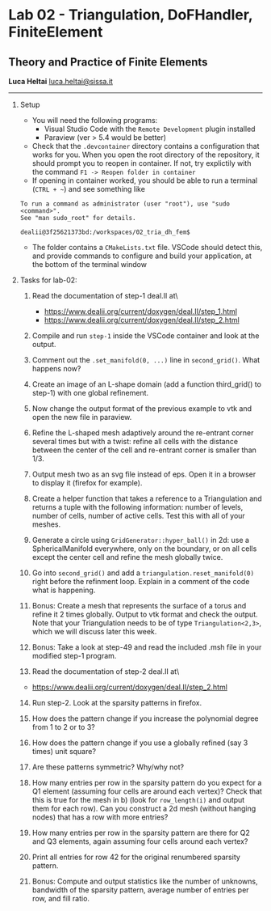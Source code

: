 #  Lab 02 - Triangulation, DoFHandler, FiniteElement
## Theory and Practice of Finite Elements

**Luca Heltai** <luca.heltai@sissa.it>

* * * * *

1.  Setup

    - You will need the following programs:
      - Visual Studio Code with the `Remote Development` plugin installed
      - Paraview (ver > 5.4 would be better)
    -   Check that the `.devcontainer` directory contains a configuration that works for you. When you open the root directory of the repository, it should prompt you to reopen in container. If not, try explictily with the command `F1 -> Reopen folder in container`
    - If opening in container worked, you should be able to run a terminal (`CTRL + ~`) and see something like
    ```
    To run a command as administrator (user "root"), use "sudo <command>".
    See "man sudo_root" for details.

    dealii@3f25621373bd:/workspaces/02_tria_dh_fem$ 
    ```
    - The folder contains a `CMakeLists.txt` file. VSCode should detect this, and provide commands to configure and build your application, at the bottom of the terminal window

2.  Tasks for lab-02:

    1.  Read the documentation of step-1 deal.II at\
        -   <https://www.dealii.org/current/doxygen/deal.II/step_1.html>
        -   <https://www.dealii.org/current/doxygen/deal.II/step_2.html>

    2.  Compile and run `step-1` inside the VSCode container and look at the output.

    3.  Comment out the ``.set_manifold(0, ...)`` line in
        ``second_grid()``. What happens now?

    4.  Create an image of an L-shape domain (add a function third_grid() to
        step-1) with one global refinement.

    5.  Now change the output format of the previous example to vtk and open
    	the new file in paraview.

    6.  Refine the L-shaped mesh adaptively around the re-entrant corner
        several times but with a twist: refine all cells with the distance
        between the center of the cell and re-entrant corner is smaller than
        1/3.

    7.  Output mesh two as an svg file instead of eps. Open it in a
        browser to display it (firefox for example).

    8.  Create a helper function that takes a reference to a
        Triangulation and returns a tuple with  the following information: number of levels, number of cells, number of active cells. Test this with all of your meshes.

    9.  Generate a circle using ``GridGenerator::hyper_ball()`` in 2d: use a
        SphericalManifold everywhere, only on the boundary, or on all cells
        except the center cell and refine the mesh globally twice.

    10. Go into ``second_grid()`` and add a `triangulation.reset_manifold(0)` right before the refinment loop. Explain in a comment of the code what is happening.

    11. Bonus: Create a mesh that represents the surface of a torus and refine
        it 2 times globally. Output to vtk format and check the output. Note
        that your Triangulation needs to be of type ``Triangulation<2,3>``,
        which we will discuss later this week.

    12. Bonus: Take a look at step-49 and read the included .msh file in your modified step-1 program.

    13.  Read the documentation of step-2 deal.II at\
    -   <https://www.dealii.org/current/doxygen/deal.II/step_2.html>

    14. Run step-2. Look at the sparsity patterns in firefox.

    15.  How does the pattern change if you increase the polynomial degree
         from 1 to 2 or to 3?

    16.  How does the pattern change if you use a globally refined (say 3
         times) unit square?

    16.  Are these patterns symmetric? Why/why not?

    17.  How many entries per row in the sparsity pattern do you expect for a
         Q1 element (assuming four cells are around each vertex)? Check that
         this is true for the mesh in b) (look for `row_length(i)` and output
         them for each row). Can you construct a 2d mesh (without hanging
         nodes) that has a row with more entries?

    18.  How many entries per row in the sparsity pattern are there for Q2 and
        Q3 elements, again assuming four cells around each vertex?

    19.  Print all entries for row 42 for the original renumbered sparsity
         pattern.

    20.  Bonus: Compute and output statistics like the number of
         unknowns, bandwidth of the sparsity pattern, average number of
         entries per row, and fill ratio.





